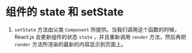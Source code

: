 # 组件的 state 和 setState

1. `setState` 方法由父类 `Component` 所提供。当我们调用这个函数的时候，React.js 会更新组件的状态 `state` ，并且重新调用 `render` 方法，然后再把 `render` 方法所渲染的最新的内容显示到页面上。